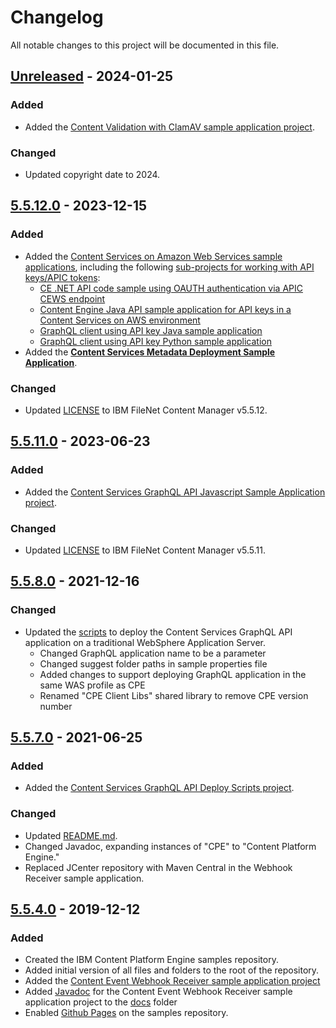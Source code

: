 # Changelog

All notable changes to this project will be documented in this file.

## [Unreleased] - 2024-01-25

### Added
- Added the [Content Validation with ClamAV sample application project](ClamAVContentValidator).

### Changed
- Updated copyright date to 2024.


## [5.5.12.0] - 2023-12-15

### Added
- Added the [Content Services on Amazon Web Services sample applications](CSAWS), including the
  following [sub-projects for working with API keys/APIC tokens](CSAWS/API-key):
  - [CE .NET API code sample using OAUTH authentication via APIC CEWS endpoint](CSAWS/API-key/CE-dotNET-API-key)
  - [Content Engine Java API sample application for API keys in a Content Services on AWS environment](CSAWS/API-key/cejavaapikey)
  - [GraphQL client using API key Java sample application](CSAWS/API-key/CS-GraphQL-API-key-Java)
  - [GraphQL client using API key Python sample application](CSAWS/API-key/CS-GraphQL-API-key-Python)
- Added the [**Content Services Metadata Deployment Sample Application**](CS-MetadataDeployment).

### Changed
- Updated [LICENSE](LICENSE) to IBM FileNet Content Manager v5.5.12.


## [5.5.11.0] - 2023-06-23

### Added
- Added the [Content Services GraphQL API Javascript Sample Application project](CS-GraphQL-javascript-samples).

### Changed
- Updated [LICENSE](LICENSE) to IBM FileNet Content Manager v5.5.11.


## [5.5.8.0] - 2021-12-16

### Changed
- Updated the [scripts](CSGraphQLAPIDeployScripts) to deploy the Content Services GraphQL API
  application on a traditional WebSphere Application Server.
  - Changed GraphQL application name to be a parameter
  - Changed suggest folder paths in sample properties file
  - Added changes to support deploying GraphQL application in the same
    WAS profile as CPE
  - Renamed "CPE Client Libs" shared library to remove CPE version number


## [5.5.7.0] - 2021-06-25

### Added
- Added the [Content Services GraphQL API Deploy Scripts project](CSGraphQLAPIDeployScripts).

### Changed
- Updated [README.md](ContentEventWebhookReceiver/README.md).
- Changed Javadoc, expanding instances of "CPE" to "Content Platform Engine."
- Replaced JCenter repository with Maven Central in the Webhook Receiver sample application.


## [5.5.4.0] - 2019-12-12

### Added
- Created the IBM Content Platform Engine samples repository.
- Added initial version of all files and folders to the root of the repository.
- Added the [Content Event Webhook Receiver sample application project](ContentEventWebhookReceiver)
- Added [Javadoc](https://ibm-ecm.github.io/ibm-content-platform-engine-samples/ContentEventWebhookReceiver/) for the Content Event Webhook Receiver sample application project to the [docs](docs) folder
- Enabled [Github Pages](https://pages.github.com/) on the samples repository.

[unreleased]: https://github.com/ibm-ecm/ibm-content-platform-engine-samples/compare/v5.5.12.0...HEAD
[5.5.12.0]: https://github.com/ibm-ecm/ibm-content-platform-engine-samples/releases/tag/v5.5.12.0
[5.5.11.0]: https://github.com/ibm-ecm/ibm-content-platform-engine-samples/releases/tag/v5.5.11.0
[5.5.8.0]: https://github.com/ibm-ecm/ibm-content-platform-engine-samples/releases/tag/v5.5.8.0
[5.5.7.0]: https://github.com/ibm-ecm/ibm-content-platform-engine-samples/releases/tag/v5.5.7.0
[5.5.4.0]: https://github.com/ibm-ecm/ibm-content-platform-engine-samples/releases/tag/v5.5.4.0
